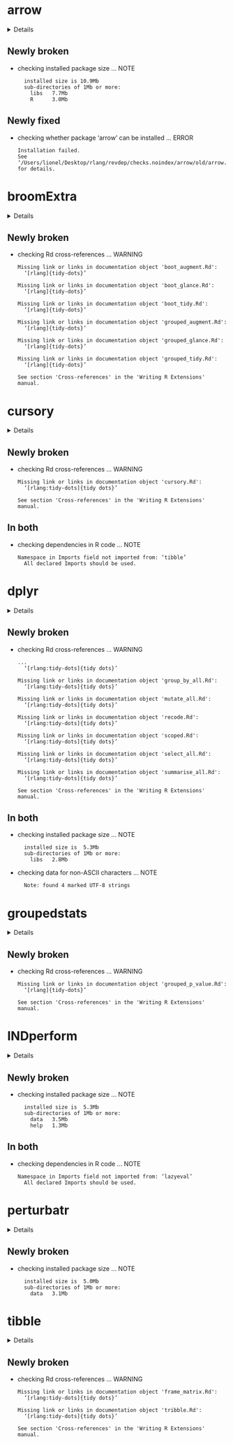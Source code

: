 # arrow

<details>

* Version: 0.15.1.1
* Source code: https://github.com/cran/arrow
* URL: https://github.com/apache/arrow/, https://arrow.apache.org/docs/r
* BugReports: https://issues.apache.org/jira/projects/ARROW/issues
* Date/Publication: 2019-11-05 22:00:09 UTC
* Number of recursive dependencies: 59

Run `revdep_details(,"arrow")` for more info

</details>

## Newly broken

*   checking installed package size ... NOTE
    ```
      installed size is 10.9Mb
      sub-directories of 1Mb or more:
        libs   7.7Mb
        R      3.0Mb
    ```

## Newly fixed

*   checking whether package ‘arrow’ can be installed ... ERROR
    ```
    Installation failed.
    See ‘/Users/lionel/Desktop/rlang/revdep/checks.noindex/arrow/old/arrow.Rcheck/00install.out’ for details.
    ```

# broomExtra

<details>

* Version: 0.0.6
* Source code: https://github.com/cran/broomExtra
* URL: https://indrajeetpatil.github.io/broomExtra/, https://github.com/IndrajeetPatil/broomExtra
* BugReports: https://github.com/IndrajeetPatil/broomExtra/issues
* Date/Publication: 2019-10-26 16:40:02 UTC
* Number of recursive dependencies: 88

Run `revdep_details(,"broomExtra")` for more info

</details>

## Newly broken

*   checking Rd cross-references ... WARNING
    ```
    Missing link or links in documentation object 'boot_augment.Rd':
      ‘[rlang]{tidy-dots}’
    
    Missing link or links in documentation object 'boot_glance.Rd':
      ‘[rlang]{tidy-dots}’
    
    Missing link or links in documentation object 'boot_tidy.Rd':
      ‘[rlang]{tidy-dots}’
    
    Missing link or links in documentation object 'grouped_augment.Rd':
      ‘[rlang]{tidy-dots}’
    
    Missing link or links in documentation object 'grouped_glance.Rd':
      ‘[rlang]{tidy-dots}’
    
    Missing link or links in documentation object 'grouped_tidy.Rd':
      ‘[rlang]{tidy-dots}’
    
    See section 'Cross-references' in the 'Writing R Extensions' manual.
    ```

# cursory

<details>

* Version: 1.0.0
* Source code: https://github.com/cran/cursory
* URL: https://github.com/halpo/cursory
* BugReports: https://github.com/halpo/cursory/issues
* Date/Publication: 2019-08-22 08:40:02 UTC
* Number of recursive dependencies: 63

Run `revdep_details(,"cursory")` for more info

</details>

## Newly broken

*   checking Rd cross-references ... WARNING
    ```
    Missing link or links in documentation object 'cursory.Rd':
      ‘[rlang:tidy-dots]{tidy dots}’
    
    See section 'Cross-references' in the 'Writing R Extensions' manual.
    ```

## In both

*   checking dependencies in R code ... NOTE
    ```
    Namespace in Imports field not imported from: ‘tibble’
      All declared Imports should be used.
    ```

# dplyr

<details>

* Version: 0.8.3
* Source code: https://github.com/cran/dplyr
* URL: http://dplyr.tidyverse.org, https://github.com/tidyverse/dplyr
* BugReports: https://github.com/tidyverse/dplyr/issues
* Date/Publication: 2019-07-04 15:50:02 UTC
* Number of recursive dependencies: 94

Run `revdep_details(,"dplyr")` for more info

</details>

## Newly broken

*   checking Rd cross-references ... WARNING
    ```
    ...
      ‘[rlang:tidy-dots]{tidy dots}’
    
    Missing link or links in documentation object 'group_by_all.Rd':
      ‘[rlang:tidy-dots]{tidy dots}’
    
    Missing link or links in documentation object 'mutate_all.Rd':
      ‘[rlang:tidy-dots]{tidy dots}’
    
    Missing link or links in documentation object 'recode.Rd':
      ‘[rlang:tidy-dots]{tidy dots}’
    
    Missing link or links in documentation object 'scoped.Rd':
      ‘[rlang:tidy-dots]{tidy dots}’
    
    Missing link or links in documentation object 'select_all.Rd':
      ‘[rlang:tidy-dots]{tidy dots}’
    
    Missing link or links in documentation object 'summarise_all.Rd':
      ‘[rlang:tidy-dots]{tidy dots}’
    
    See section 'Cross-references' in the 'Writing R Extensions' manual.
    ```

## In both

*   checking installed package size ... NOTE
    ```
      installed size is  5.3Mb
      sub-directories of 1Mb or more:
        libs   2.8Mb
    ```

*   checking data for non-ASCII characters ... NOTE
    ```
      Note: found 4 marked UTF-8 strings
    ```

# groupedstats

<details>

* Version: 0.1.0
* Source code: https://github.com/cran/groupedstats
* URL: https://indrajeetpatil.github.io/groupedstats/, https://github.com/IndrajeetPatil/groupedstats/
* BugReports: https://github.com/IndrajeetPatil/groupedstats/issues/
* Date/Publication: 2019-11-21 13:20:02 UTC
* Number of recursive dependencies: 138

Run `revdep_details(,"groupedstats")` for more info

</details>

## Newly broken

*   checking Rd cross-references ... WARNING
    ```
    Missing link or links in documentation object 'grouped_p_value.Rd':
      ‘[rlang]{tidy-dots}’
    
    See section 'Cross-references' in the 'Writing R Extensions' manual.
    ```

# INDperform

<details>

* Version: 0.2.1
* Source code: https://github.com/cran/INDperform
* URL: https://github.com/saskiaotto/INDperform
* BugReports: https://github.com/SaskiaAOtto/INDperform/issues
* Date/Publication: 2019-07-13 23:20:03 UTC
* Number of recursive dependencies: 86

Run `revdep_details(,"INDperform")` for more info

</details>

## Newly broken

*   checking installed package size ... NOTE
    ```
      installed size is  5.3Mb
      sub-directories of 1Mb or more:
        data   3.5Mb
        help   1.3Mb
    ```

## In both

*   checking dependencies in R code ... NOTE
    ```
    Namespace in Imports field not imported from: ‘lazyeval’
      All declared Imports should be used.
    ```

# perturbatr

<details>

* Version: 1.4.0
* Source code: https://github.com/cran/perturbatr
* URL: https://github.com/cbg-ethz/perturbatr
* BugReports: https://github.com/cbg-ethz/perturbatr/issues
* Date/Publication: 2019-05-02
* Number of recursive dependencies: 96

Run `revdep_details(,"perturbatr")` for more info

</details>

## Newly broken

*   checking installed package size ... NOTE
    ```
      installed size is  5.0Mb
      sub-directories of 1Mb or more:
        data   3.1Mb
    ```

# tibble

<details>

* Version: 2.1.3
* Source code: https://github.com/cran/tibble
* URL: http://tibble.tidyverse.org/, https://github.com/tidyverse/tibble
* BugReports: https://github.com/tidyverse/tibble/issues
* Date/Publication: 2019-06-06 13:40:03 UTC
* Number of recursive dependencies: 61

Run `revdep_details(,"tibble")` for more info

</details>

## Newly broken

*   checking Rd cross-references ... WARNING
    ```
    Missing link or links in documentation object 'frame_matrix.Rd':
      ‘[rlang:tidy-dots]{tidy dots}’
    
    Missing link or links in documentation object 'tribble.Rd':
      ‘[rlang:tidy-dots]{tidy dots}’
    
    See section 'Cross-references' in the 'Writing R Extensions' manual.
    ```

